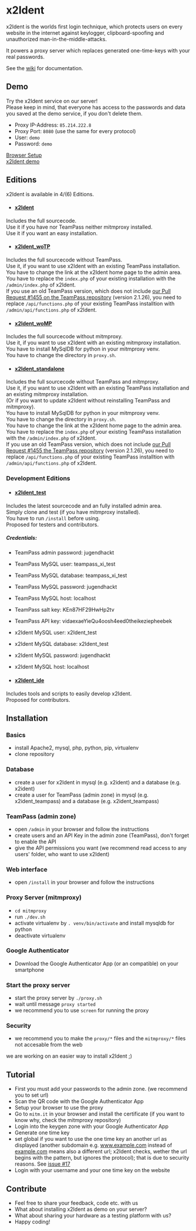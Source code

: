 # x2Ident
x2Ident is the worlds first login technique, which protects users on every website in the internet against keylogger, clipboard-spoofing and unauthorized man-in-the-middle-attacks.

It powers a proxy server which replaces generated one-time-keys with your real passwords.

See the [wiki](https://github.com/x2Ident/x2Ident/wiki) for documentation.

## Demo
Try the x2Ident service on our server!   
Please keep in mind, that everyone has access to the passwords and data you saved at the demo service, if you don't delete them.
* Proxy IP-Address: `85.214.222.8`
* Proxy Port: `8080` (use the same for every protocol)
* User: `demo`
* Password: `demo`

[Browser Setup](https://github.com/x2Ident/x2Ident/wiki/Browser-Setup)   
[x2Ident demo](https://noscio.eu/x2Ident/demo)

## Editions
x2Ident is available in 4/(6) Editions.

* #### [x2Ident](https://github.com/x2Ident/x2Ident)
Includes the full sourcecode.   
Use it if you have nor TeamPass neither mitmproxy installed.   
Use it if you want an easy installation.   

* #### [x2Ident_woTP](https://github.com/x2Ident/x2Ident_woTP)
Includes the full sourcecode without TeamPass.   
Use it, if you want to use x2Ident with an existing TeamPass installation.   
You have to change the link at the x2Ident home page to the admin area.   
You have to replace the `index.php` of your existing installation with the `/admin/index.php` of x2Ident.   
If you use an old TeamPass version, which does not include [our Pull Request #1455 on the TeamPass repository](https://github.com/nilsteampassnet/TeamPass/pull/1455) (version 2.1.26), you need to replace `/api/functions.php` of your existing TeamPass installtion with `/admin/api/functions.php` of x2Ident.

* #### [x2Ident_woMP](https://github.com/x2Ident/x2Ident_woMP)
Includes the full sourcecode without mitmproxy.   
Use it, if you want to use x2Ident with an existing mitmproxy installation.   
You have to install MySqlDB for python in your mitmproxy venv.   
You have to change the directory in `proxy.sh`.   

* #### [x2Ident_standalone](https://github.com/x2Ident/x2Ident_standalone)
Includes the full sourcecode without TeamPass and mitmproxy.   
Use it, if you want to use x2Ident with an existing TeamPass installation and an existing mitmproxy installation.   
(Or if you want to update x2Ident without reinstalling TeamPass and mitmproxy).   
You have to install MySqlDB for python in your mitmproxy venv.   
You have to change the directory in `proxy.sh`.   
You have to change the link at the x2Ident home page to the admin area.   
You have to replace the `index.php` of your existing TeamPass installation with the `/admin/index.php` of x2Ident.   
If you use an old TeamPass version, which does not include [our Pull Request #1455 the TeamPass repository](https://github.com/nilsteampassnet/TeamPass/pull/1455) (version 2.1.26), you need to replace `/api/functions.php` of your existing TeamPass installtion with `/admin/api/functions.php` of x2Ident.

### Development Editions

* #### [x2Ident_test](https://github.com/x2Ident/x2Ident_test)
Includes the latest sourcecode and an fully installed admin area.   
Simply clone and test (if you have mitmproxy installed).   
You have to run `/install` before using.   
Proposed for testers and contributors.   
  ##### Credentials:
  * TeamPass admin password: jugendhackt
  * TeamPass MySQL user: teampass_xi_test   
  * TeamPass MySQL database: teampass_xi_test
  * TeamPass MySQL password: jugendhackt
  * TeamPass MySQL host: localhost
  * TeamPass salt key: KEn87HF29HwHp2tv
  * TeamPass API key: vidaexaeYieQu4oosh4eed0theikeziepheebek
  * x2Ident MySQL user: x2Ident_test   
  * x2Ident MySQL database: x2Ident_test
  * x2Ident MySQL password: jugendhackt
  * x2Ident MySQL host: localhost

* #### [x2Ident_ide](https://github.com/x2Ident/x2Ident_ide)
Includes tools and scripts to easily develop x2Ident.   
Proposed for contributors.   


## Installation

### Basics
* install Apache2, mysql, php, python, pip, virtualenv
* clone repository

### Database
* create a user for x2Ident in mysql (e.g. x2ident) and a database (e.g. x2ident)
* create a user for TeamPass (admin zone) in mysql (e.g. x2ident_teampass) and a database (e.g. x2ident_teampass)

### TeamPass (admin zone)
* open `/admin` in your browser and follow the instructions
* create users and an API Key in the admin zone (TeamPass), don't forget to enable the API
* give the API permissions you want (we recommend read access to any users' folder, who want to use x2Ident)

### Web interface
* open `/install` in your browser and follow the instructions

### Proxy Server (mitmproxy)
* `cd mitmproxy`
* run `./dev.sh`
* activate virtualenv by `. venv/bin/activate` and install mysqldb for python
* deactivate virtualenv

### Google Authenticator
* Download the Google Authenticator App (or an compatible) on your smartphone

### Start the proxy server
* start the proxy server by `./proxy.sh`
* wait until message `proxy started`
* we recommend you to use `screen` for running the proxy

### Security
* we recommend you to make the `proxy/*` files and the `mitmproxy/*` files not accesable from the web

we are working on an easier way to install x2Ident ;)

## Tutorial
* First you must add your passwords to the admin zone. (we recommend you to set url)
* Scan the QR code with the Google Authenticator App
* Setup your browser to use the proxy
* Go to `mitm.it` in your browser and install the certificate (if you want to know why, check the mitmproxy repository)
* Login into the keygen zone with your Google Authenticator App
* Generate one time key
* set global if you want to use the one time key an another url as displayed (another subdomain e.g. www.example.com instead of [example.com](example.com) means also a different url; x2Ident checks, wether the url begins with the pattern, but ignores the protocol); that is due to security reasons. See [issue #17](https://github.com/x2Ident/x2Ident/issues/17)
* Login with your username and your one time key on the website

## Contribute
* Feel free to share your feedback, code etc. with us
* What about installing x2Ident as demo on your server?
* What about sharing your hardware as a testing platform with us?
* Happy coding!
